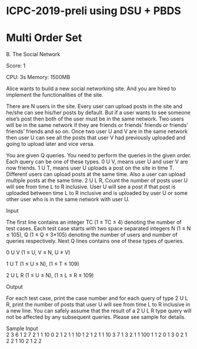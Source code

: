 # ICPC-2019-preli using DSU + PBDS
# Multi Order Set

B. The Social Network

Score: 1

CPU: 3s
Memory: 1500MB

Alice wants to build a new social networking site. And you are hired to implement the functionalities of the site.

There are N users in the site. Every user can upload posts in the site and he/she can see his/her posts by default. But if a user wants to see someone else’s post then both of the user must be in the same network. Two users will be in the same network if they are friends or friends’ friends or friends’ friends’ friends and so on. Once two user U and V are in the same network then user U can see all the posts that user V had previously uploaded and going to upload later and vice versa.

You are given Q queries. You need to perform the queries in the given order. Each query can be one of these types.
0 U V, means user U and user V are now friends.
1 U T, means user U uploads a post on the site in time T. Different users can upload posts at the same time. Also a user can upload multiple posts at the same time.
2 U L R, Count the number of posts user U will see from time L to R inclusive. User U will see a post if that post is uploaded between time L to R inclusive and is uploaded by user U or some other user who is in the same network with user U.


Input

The first line contains an integer TC (1 ≤ TC ≤ 4) denoting the number of test cases. Each test case starts with two space separated integers N (1 ≤ N ≤ 105), Q (1 ≤ Q ≤ 3*105) denoting the number of users and number of queries respectively. Next Q lines contains one of these types of queries.

<p> 0 U V (1 ≤ U, V ≤ N, U ≠ V) </p>
<p> 1 U T (1 ≤ U ≤ N), (1 ≤ T ≤ 109) </p>
<p> 2 U L R (1 ≤ U ≤ N), (1 ≤ L ≤ R ≤ 109) </p>


Output

For each test case, print the case number and for each query of type 2 U L R, print the number of posts that user U will see from time L to R inclusive in a new line. You can safely assume that the result of a 2 U L R type query will not be affected by any subsequent queries. Please see sample for details.

Sample
Input	
2 
3 6
1 2 7
2 1 1 10
0 2 1
2 1 1 10
1 2 1
2 1 1 10
3 7
1 3 2
1 1 100
1 1 2
0 1 3
0 2 1
2 2 1 10
2 1 2 2

